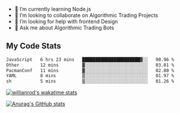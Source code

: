 
- 🌱 I’m currently learning Node.js
- 👯 I’m looking to collaborate on Algorithmic Trading Projects
- 🤔 I’m looking for help with frontend Design
- 💬 Ask me about Algorithmic Trading Bots 

## My Code Stats

<!--START_SECTION:waka-->

```txt
JavaScript   6 hrs 23 mins   ██████████████████████▓░░   90.96 %
Other        12 mins         ▓░░░░░░░░░░░░░░░░░░░░░░░░   03.01 %
PacmanConf   11 mins         ▓░░░░░░░░░░░░░░░░░░░░░░░░   02.80 %
YAML         8 mins          ▒░░░░░░░░░░░░░░░░░░░░░░░░   01.97 %
sh           5 mins          ▒░░░░░░░░░░░░░░░░░░░░░░░░   01.26 %
```

<!--END_SECTION:waka-->

[![willianrod's wakatime stats](https://github-readme-stats.vercel.app/api/wakatime?username=holdandup&layout=compact&theme=react&custom_title=Wakatime%20All%20Time%20Stats&langs_count=8)](https://github.com/anuraghazra/github-readme-stats)

[![Anurag's GitHub stats](https://github-readme-stats.vercel.app/api?username=Kevinbarrero)](https://github.com/anuraghazra/github-readme-stats)




